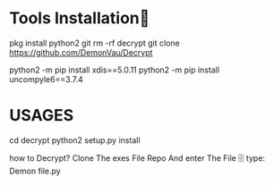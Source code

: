 # Tools Installation🥵

pkg install python2 git
rm -rf decrypt
git clone https://github.com/DemonVau/Decrypt

python2 -m pip install xdis==5.0.11
python2 -m pip install uncompyle6==3.7.4





# USAGES

cd decrypt
python2 setup.py install

how to Decrypt? Clone The exes File Repo
And enter The File 🗄️
type: Demon file.py
